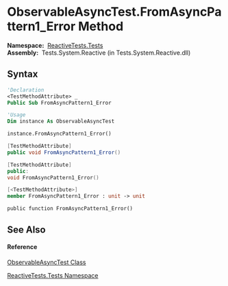 # ObservableAsyncTest.FromAsyncPattern1\_Error Method

**Namespace:**  [ReactiveTests.Tests](ReactiveTests.Tests\ReactiveTests.Tests.md)  
**Assembly:**  Tests.System.Reactive (in Tests.System.Reactive.dll)

## Syntax

```vb
'Declaration
<TestMethodAttribute> _
Public Sub FromAsyncPattern1_Error
```

```vb
'Usage
Dim instance As ObservableAsyncTest

instance.FromAsyncPattern1_Error()
```

```csharp
[TestMethodAttribute]
public void FromAsyncPattern1_Error()
```

```c++
[TestMethodAttribute]
public:
void FromAsyncPattern1_Error()
```

```fsharp
[<TestMethodAttribute>]
member FromAsyncPattern1_Error : unit -> unit 
```

```jscript
public function FromAsyncPattern1_Error()
```

## See Also

#### Reference

[ObservableAsyncTest Class](ObservableAsyncTest\ObservableAsyncTest.md)

[ReactiveTests.Tests Namespace](ReactiveTests.Tests\ReactiveTests.Tests.md)




